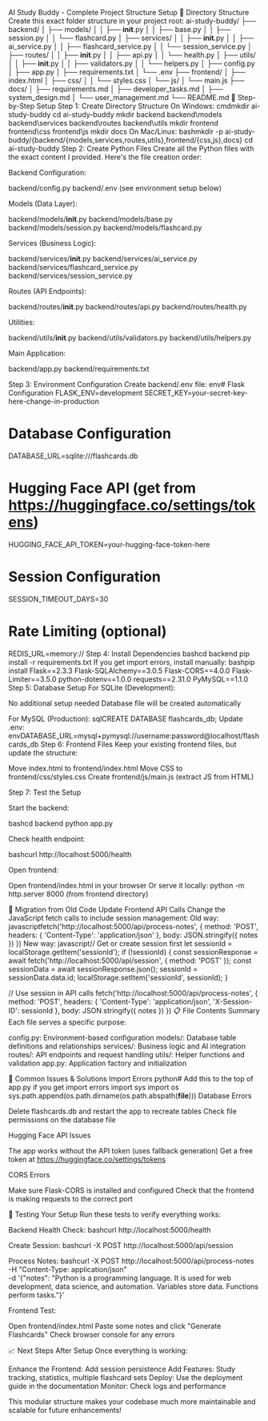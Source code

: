 AI Study Buddy - Complete Project Structure Setup
📁 Directory Structure
Create this exact folder structure in your project root:
ai-study-buddy/
├── backend/
│   ├── models/
│   │   ├── __init__.py
│   │   ├── base.py
│   │   ├── session.py
│   │   └── flashcard.py
│   ├── services/
│   │   ├── __init__.py
│   │   ├── ai_service.py
│   │   ├── flashcard_service.py
│   │   └── session_service.py
│   ├── routes/
│   │   ├── __init__.py
│   │   ├── api.py
│   │   └── health.py
│   ├── utils/
│   │   ├── __init__.py
│   │   ├── validators.py
│   │   └── helpers.py
│   ├── config.py
│   ├── app.py
│   ├── requirements.txt
│   └── .env
├── frontend/
│   ├── index.html
│   ├── css/
│   │   └── styles.css
│   └── js/
│       └── main.js
├── docs/
│   ├── requirements.md
│   ├── developer_tasks.md
│   ├── system_design.md
│   └── user_management.md
└── README.md
🚀 Step-by-Step Setup
Step 1: Create Directory Structure
On Windows:
cmdmkdir ai-study-buddy
cd ai-study-buddy
mkdir backend backend\models backend\services backend\routes backend\utils
mkdir frontend frontend\css frontend\js
mkdir docs
On Mac/Linux:
bashmkdir -p ai-study-buddy/{backend/{models,services,routes,utils},frontend/{css,js},docs}
cd ai-study-buddy
Step 2: Create Python Files
Create all the Python files with the exact content I provided. Here's the file creation order:

Backend Configuration:

backend/config.py
backend/.env (see environment setup below)


Models (Data Layer):

backend/models/__init__.py
backend/models/base.py
backend/models/session.py
backend/models/flashcard.py


Services (Business Logic):

backend/services/__init__.py
backend/services/ai_service.py
backend/services/flashcard_service.py
backend/services/session_service.py


Routes (API Endpoints):

backend/routes/__init__.py
backend/routes/api.py
backend/routes/health.py


Utilities:

backend/utils/__init__.py
backend/utils/validators.py
backend/utils/helpers.py


Main Application:

backend/app.py
backend/requirements.txt



Step 3: Environment Configuration
Create backend/.env file:
env# Flask Configuration
FLASK_ENV=development
SECRET_KEY=your-secret-key-here-change-in-production

# Database Configuration
DATABASE_URL=sqlite:///flashcards.db

# Hugging Face API (get from https://huggingface.co/settings/tokens)
HUGGING_FACE_API_TOKEN=your-hugging-face-token-here

# Session Configuration
SESSION_TIMEOUT_DAYS=30

# Rate Limiting (optional)
REDIS_URL=memory://
Step 4: Install Dependencies
bashcd backend
pip install -r requirements.txt
If you get import errors, install manually:
bashpip install Flask==2.3.3 Flask-SQLAlchemy==3.0.5 Flask-CORS==4.0.0 Flask-Limiter==3.5.0 python-dotenv==1.0.0 requests==2.31.0 PyMySQL==1.1.0
Step 5: Database Setup
For SQLite (Development):

No additional setup needed
Database file will be created automatically

For MySQL (Production):
sqlCREATE DATABASE flashcards_db;
Update .env:
envDATABASE_URL=mysql+pymysql://username:password@localhost/flashcards_db
Step 6: Frontend Files
Keep your existing frontend files, but update the structure:

Move index.html to frontend/index.html
Move CSS to frontend/css/styles.css
Create frontend/js/main.js (extract JS from HTML)

Step 7: Test the Setup

Start the backend:

bashcd backend
python app.py

Check health endpoint:

bashcurl http://localhost:5000/health

Open frontend:

Open frontend/index.html in your browser
Or serve it locally: python -m http.server 8000 (from frontend directory)



🔧 Migration from Old Code
Update Frontend API Calls
Change the JavaScript fetch calls to include session management:
Old way:
javascriptfetch('http://localhost:5000/api/process-notes', {
    method: 'POST',
    headers: { 'Content-Type': 'application/json' },
    body: JSON.stringify({ notes })
})
New way:
javascript// Get or create session first
let sessionId = localStorage.getItem('sessionId');
if (!sessionId) {
    const sessionResponse = await fetch('http://localhost:5000/api/session', {
        method: 'POST'
    });
    const sessionData = await sessionResponse.json();
    sessionId = sessionData.data.id;
    localStorage.setItem('sessionId', sessionId);
}

// Use session in API calls
fetch('http://localhost:5000/api/process-notes', {
    method: 'POST',
    headers: { 
        'Content-Type': 'application/json',
        'X-Session-ID': sessionId 
    },
    body: JSON.stringify({ notes })
})
📋 File Contents Summary
Each file serves a specific purpose:

config.py: Environment-based configuration
models/: Database table definitions and relationships
services/: Business logic and AI integration
routes/: API endpoints and request handling
utils/: Helper functions and validation
app.py: Application factory and initialization

🚨 Common Issues & Solutions
Import Errors
python# Add this to the top of app.py if you get import errors
import sys
import os
sys.path.append(os.path.dirname(os.path.abspath(__file__)))
Database Errors

Delete flashcards.db and restart the app to recreate tables
Check file permissions on the database file

Hugging Face API Issues

The app works without the API token (uses fallback generation)
Get a free token at https://huggingface.co/settings/tokens

CORS Errors

Make sure Flask-CORS is installed and configured
Check that the frontend is making requests to the correct port

🎯 Testing Your Setup
Run these tests to verify everything works:

Backend Health Check:
bashcurl http://localhost:5000/health

Create Session:
bashcurl -X POST http://localhost:5000/api/session

Process Notes:
bashcurl -X POST http://localhost:5000/api/process-notes \
-H "Content-Type: application/json" \
-d '{"notes": "Python is a programming language. It is used for web development, data science, and automation. Variables store data. Functions perform tasks."}'

Frontend Test:

Open frontend/index.html
Paste some notes and click "Generate Flashcards"
Check browser console for any errors



📈 Next Steps After Setup
Once everything is working:

Enhance the Frontend: Add session persistence
Add Features: Study tracking, statistics, multiple flashcard sets
Deploy: Use the deployment guide in the documentation
Monitor: Check logs and performance

This modular structure makes your codebase much more maintainable and scalable for future enhancements!